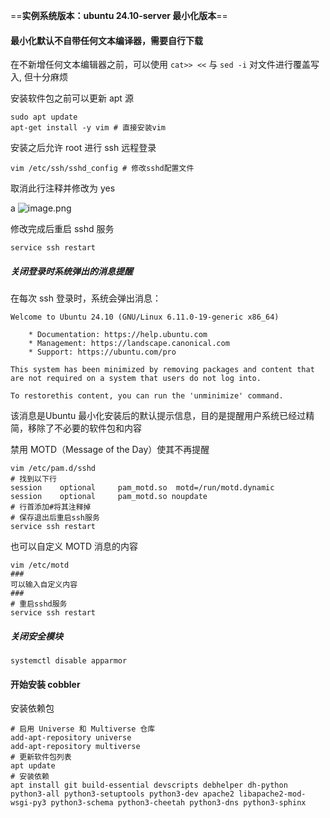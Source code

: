 ==**实例系统版本：ubuntu 24.10-server 最小化版本**==
#### 最小化默认不自带任何文本编译器，需要自行下载
 在不新增任何文本编辑器之前，可以使用 `cat>> <<` 与 `sed -i` 对文件进行覆盖写入, 但十分麻烦
 
安装软件包之前可以更新 apt 源
```shell
sudo apt update
apt-get install -y vim # 直接安装vim
```

安装之后允许 root 进行 ssh 远程登录
```shell
vim /etc/ssh/sshd_config # 修改sshd配置文件
```

取消此行注释并修改为 yes

a
![image.png](https://gitee.com/zhaojiedong/img/raw/master/20250306171738.png)

修改完成后重启 sshd 服务

```shell
service ssh restart
```
##### 关闭登录时系统弹出的消息提醒

在每次 ssh 登录时，系统会弹出消息：

```shell
Welcome to Ubuntu 24.10 (GNU/Linux 6.11.0-19-generic x86_64) 
	
	* Documentation: https://help.ubuntu.com 
	* Management: https://landscape.canonical.com 
	* Support: https://ubuntu.com/pro 

This system has been minimized by removing packages and content that are not required on a system that users do not log into.

To restorethis content, you can run the 'unminimize' command.
```

该消息是Ubuntu 最小化安装后的默认提示信息，目的是提醒用户系统已经过精简，移除了不必要的软件包和内容

禁用 MOTD（Message of the Day）使其不再提醒

```shell
vim /etc/pam.d/sshd
# 找到以下行
session    optional     pam_motd.so  motd=/run/motd.dynamic
session    optional     pam_motd.so noupdate
# 行首添加#将其注释掉
# 保存退出后重启ssh服务
service ssh restart
```

也可以自定义 MOTD 消息的内容

```shell
vim /etc/motd
###
可以输入自定义内容
###
# 重启sshd服务
service ssh restart
```

##### 关闭安全模块

```shell
systemctl disable apparmor
```

#### 开始安装 cobbler

安装依赖包

```shell
# 启用 Universe 和 Multiverse 仓库
add-apt-repository universe
add-apt-repository multiverse
# 更新软件包列表
apt update
# 安装依赖
apt install git build-essential devscripts debhelper dh-python python3-all python3-setuptools python3-dev apache2 libapache2-mod-wsgi-py3 python3-schema python3-cheetah python3-dns python3-sphinx

```